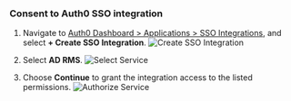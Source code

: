 ### Consent to Auth0 SSO integration

1. Navigate to [Auth0 Dashboard > Applications > SSO Integrations](${manage_url}/#/externalapps), and select **+ Create SSO Integration**.
![Create SSO Integration](https://auth0.com/docs/media/articles/dashboard/sso-integrations/dashboard-integrations-sso-create_list.png)

2. Select **AD RMS**.
![Select Service](https://auth0.com/docs/media/articles/dashboard/sso-integrations/dashboard-integrations-sso-create_select-service.png)

3. Choose **Continue** to grant the integration access to the listed permissions.
![Authorize Service](https://auth0.com/docs/media/articles/dashboard/sso-integrations/dashboard-integrations-sso-create_consent.png)
